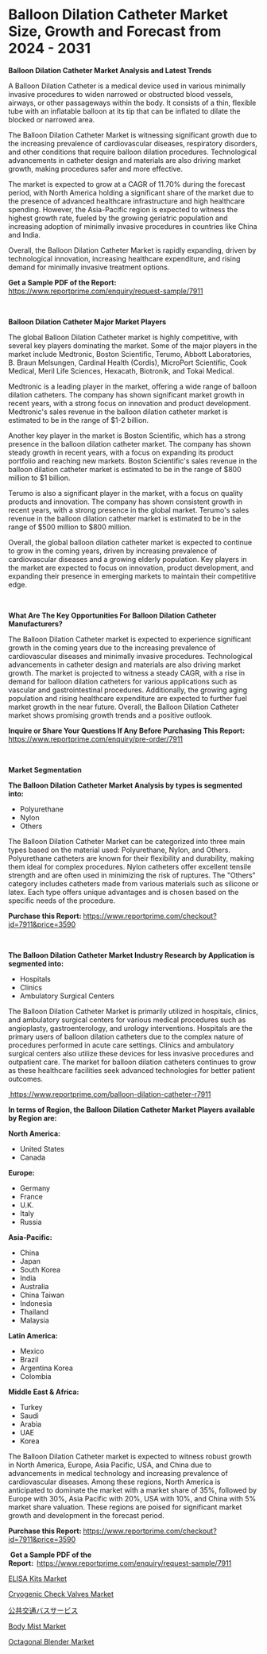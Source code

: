 <p><h1>Balloon Dilation Catheter Market Size, Growth and Forecast from 2024 - 2031</h1></p><p><strong>Balloon Dilation Catheter Market Analysis and Latest Trends</strong></p>
<p><p>A Balloon Dilation Catheter is a medical device used in various minimally invasive procedures to widen narrowed or obstructed blood vessels, airways, or other passageways within the body. It consists of a thin, flexible tube with an inflatable balloon at its tip that can be inflated to dilate the blocked or narrowed area.</p><p>The Balloon Dilation Catheter Market is witnessing significant growth due to the increasing prevalence of cardiovascular diseases, respiratory disorders, and other conditions that require balloon dilation procedures. Technological advancements in catheter design and materials are also driving market growth, making procedures safer and more effective.</p><p>The market is expected to grow at a CAGR of 11.70% during the forecast period, with North America holding a significant share of the market due to the presence of advanced healthcare infrastructure and high healthcare spending. However, the Asia-Pacific region is expected to witness the highest growth rate, fueled by the growing geriatric population and increasing adoption of minimally invasive procedures in countries like China and India.</p><p>Overall, the Balloon Dilation Catheter Market is rapidly expanding, driven by technological innovation, increasing healthcare expenditure, and rising demand for minimally invasive treatment options.</p></p>
<p><strong>Get a Sample PDF of the Report:&nbsp;</strong> <a href="https://www.reportprime.com/enquiry/request-sample/7911">https://www.reportprime.com/enquiry/request-sample/7911</a></p>
<p>&nbsp;</p>
<p><strong>Balloon Dilation Catheter Major Market Players</strong></p>
<p><p>The global Balloon Dilation Catheter market is highly competitive, with several key players dominating the market. Some of the major players in the market include Medtronic, Boston Scientific, Terumo, Abbott Laboratories, B. Braun Melsungen, Cardinal Health (Cordis), MicroPort Scientific, Cook Medical, Meril Life Sciences, Hexacath, Biotronik, and Tokai Medical.</p><p>Medtronic is a leading player in the market, offering a wide range of balloon dilation catheters. The company has shown significant market growth in recent years, with a strong focus on innovation and product development. Medtronic's sales revenue in the balloon dilation catheter market is estimated to be in the range of $1-2 billion.</p><p>Another key player in the market is Boston Scientific, which has a strong presence in the balloon dilation catheter market. The company has shown steady growth in recent years, with a focus on expanding its product portfolio and reaching new markets. Boston Scientific's sales revenue in the balloon dilation catheter market is estimated to be in the range of $800 million to $1 billion.</p><p>Terumo is also a significant player in the market, with a focus on quality products and innovation. The company has shown consistent growth in recent years, with a strong presence in the global market. Terumo's sales revenue in the balloon dilation catheter market is estimated to be in the range of $500 million to $800 million.</p><p>Overall, the global balloon dilation catheter market is expected to continue to grow in the coming years, driven by increasing prevalence of cardiovascular diseases and a growing elderly population. Key players in the market are expected to focus on innovation, product development, and expanding their presence in emerging markets to maintain their competitive edge.</p></p>
<p>&nbsp;</p>
<p><strong>What Are The Key Opportunities For Balloon Dilation Catheter Manufacturers?</strong></p>
<p><p>The Balloon Dilation Catheter market is expected to experience significant growth in the coming years due to the increasing prevalence of cardiovascular diseases and minimally invasive procedures. Technological advancements in catheter design and materials are also driving market growth. The market is projected to witness a steady CAGR, with a rise in demand for balloon dilation catheters for various applications such as vascular and gastrointestinal procedures. Additionally, the growing aging population and rising healthcare expenditure are expected to further fuel market growth in the near future. Overall, the Balloon Dilation Catheter market shows promising growth trends and a positive outlook.</p></p>
<p><strong>Inquire or Share Your Questions If Any Before Purchasing This Report:</strong> <a href="https://www.reportprime.com/enquiry/pre-order/7911">https://www.reportprime.com/enquiry/pre-order/7911</a></p>
<p>&nbsp;</p>
<p><strong>Market Segmentation</strong></p>
<p><strong>The Balloon Dilation Catheter Market Analysis by types is segmented into:</strong></p>
<p><ul><li>Polyurethane</li><li>Nylon</li><li>Others</li></ul></p>
<p><p>The Balloon Dilation Catheter Market can be categorized into three main types based on the material used: Polyurethane, Nylon, and Others. Polyurethane catheters are known for their flexibility and durability, making them ideal for complex procedures. Nylon catheters offer excellent tensile strength and are often used in minimizing the risk of ruptures. The "Others" category includes catheters made from various materials such as silicone or latex. Each type offers unique advantages and is chosen based on the specific needs of the procedure.</p></p>
<p><strong>Purchase this Report:&nbsp;</strong><a href="https://www.reportprime.com/checkout?id=7911&price=3590">https://www.reportprime.com/checkout?id=7911&price=3590</a></p>
<p>&nbsp;</p>
<p><strong>The Balloon Dilation Catheter Market Industry Research by Application is segmented into:</strong></p>
<p><ul><li>Hospitals</li><li>Clinics</li><li>Ambulatory Surgical Centers</li></ul></p>
<p><p>The Balloon Dilation Catheter Market is primarily utilized in hospitals, clinics, and ambulatory surgical centers for various medical procedures such as angioplasty, gastroenterology, and urology interventions. Hospitals are the primary users of balloon dilation catheters due to the complex nature of procedures performed in acute care settings. Clinics and ambulatory surgical centers also utilize these devices for less invasive procedures and outpatient care. The market for balloon dilation catheters continues to grow as these healthcare facilities seek advanced technologies for better patient outcomes.</p></p>
<p><a href="https://www.reportprime.com/balloon-dilation-catheter-r7911">&nbsp;https://www.reportprime.com/balloon-dilation-catheter-r7911</a></p>
<p><strong>In terms of Region, the Balloon Dilation Catheter Market Players available by Region are:</strong></p>
<p>
    <p> <strong> North America: </strong>
        <ul>
            <li>United States</li>
            <li>Canada</li>
        </ul>
        </p> 
    <p> <strong> Europe: </strong>
        <ul>
            <li>Germany</li>
            <li>France</li>
            <li>U.K.</li>
            <li>Italy</li>
            <li>Russia</li>
        </ul>
        </p> 
    <p> <strong> Asia-Pacific: </strong>
        <ul>
            <li>China</li>
            <li>Japan</li>
            <li>South Korea</li>
            <li>India</li>
            <li>Australia</li>
            <li>China Taiwan</li>
            <li>Indonesia</li>
            <li>Thailand</li>
            <li>Malaysia</li>
        </ul>
        </p> 
    <p> <strong> Latin America: </strong>
        <ul>
            <li>Mexico</li>
            <li>Brazil</li>
            <li>Argentina Korea</li>
            <li>Colombia</li>
        </ul>
        </p> 
    <p> <strong> Middle East & Africa: </strong>
        <ul>
            <li>Turkey</li>
            <li>Saudi</li>
            <li>Arabia</li>
            <li>UAE</li>
            <li>Korea</li>
        </ul>
    </p>
    </p>
<p><p>The Balloon Dilation Catheter market is expected to witness robust growth in North America, Europe, Asia Pacific, USA, and China due to advancements in medical technology and increasing prevalence of cardiovascular diseases. Among these regions, North America is anticipated to dominate the market with a market share of 35%, followed by Europe with 30%, Asia Pacific with 20%, USA with 10%, and China with 5% market share valuation. These regions are poised for significant market growth and development in the forecast period.</p></p>
<p><strong>Purchase this Report: </strong><a href="https://www.reportprime.com/checkout?id=7911&price=3590">https://www.reportprime.com/checkout?id=7911&price=3590</a></p>
<p>&nbsp;<strong>Get a Sample PDF of the Report:&nbsp;&nbsp;</strong><a href="https://www.reportprime.com/enquiry/request-sample/7911">https://www.reportprime.com/enquiry/request-sample/7911</a></p>
<p><strong></strong></p>
<p><p><a href="https://github.com/shotows/Market-Research-Report-List-2/blob/main/elisa-kits-market.md">ELISA Kits Market</a></p><p><a href="https://www.linkedin.com/pulse/cryogenic-check-valves-market-competitive-analysis-trends-xi2ye">Cryogenic Check Valves Market</a></p><p><a href="https://github.com/ReganWisoky2023/Market-Research-Report-List-1/blob/main/603542076849.md">公共交通バスサービス</a></p><p><a href="https://issuu.com/reportprime-2/docs/body-mist-market-size-2030.pptx">Body Mist Market</a></p><p><a href="https://www.linkedin.com/pulse/octagonal-blender-market-insights-cagr-trends-growth-strategies-51uje">Octagonal Blender Market</a></p></p>